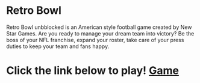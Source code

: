 # Retro Bowl
Retro Bowl unbblocked is an American style football game created by New Star Games. Are you ready to manage your dream team into victory? Be the boss of your NFL franchise, expand your roster, take care of your press duties to keep your team and fans happy.

# Click the link below to play! [Game](https://facinggit.github.io/Retr0b0wl/)
